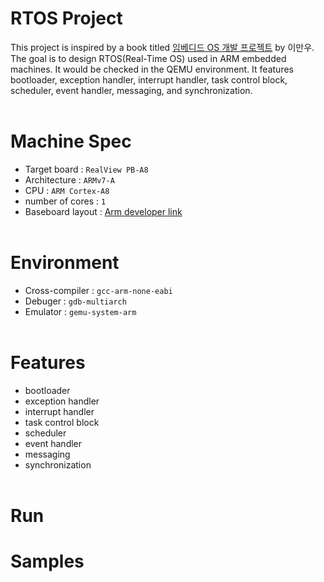 # RTOS Project
This project is inspired by a book titled [임베디드 OS 개발 프로젝트](http://www.yes24.com/Product/Goods/84909414) by 이만우. The goal is to design RTOS(Real-Time OS) used in ARM embedded machines. It would be checked in the QEMU environment. It features bootloader, exception handler, interrupt handler, task control block, scheduler, event handler, messaging, and synchronization. <br><br>

# Machine Spec
* Target board : ```RealView PB-A8```
* Architecture : ```ARMv7-A```
* CPU          : ```ARM Cortex-A8```
* number of cores    : ```1```
* Baseboard layout : [Arm developer link](https://developer.arm.com/documentation/dui0417/d/hardware-description/pb-a8-architecture)<br><br>

# Environment
* Cross-compiler : ```gcc-arm-none-eabi```
* Debuger : ```gdb-multiarch```
* Emulator : ```gemu-system-arm```<br><br>


# Features
* bootloader
* exception handler 
* interrupt handler 
* task control block
* scheduler
* event handler 
* messaging
* synchronization <br><br>



# Run


# Samples
<img src> </img> 



 
